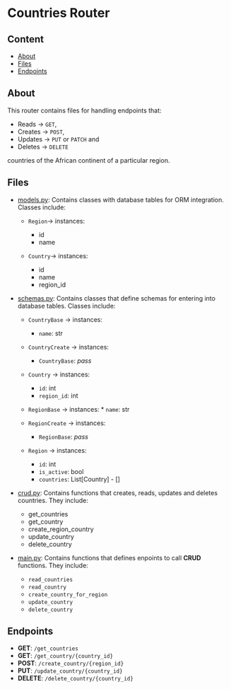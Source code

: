 # Countries Router

## Content

* [About](#about)
* [Files](#files)
* [Endpoints](#endpoints)


## About

This router contains files for handling
endpoints that:

* Reads -> `GET`,
* Creates -> `POST`,
* Updates -> `PUT` or `PATCH` and
* Deletes -> `DELETE`

countries of the African continent
of a particular region.


## Files

* [models.py](./models.py): Contains classes with
	                    database tables for
	                    ORM integration.
	                    Classes include:

	* `Region`-> instances:
		* id
		* name

	* `Country`-> instances:
		* id
		* name
		* region_id

* [schemas.py](./schemas.py): Contains classes
			      that define schemas
			      for entering into
			      database tables.
			      Classes include:

	* `CountryBase` -> instances:
		* `name`: str

	* `CountryCreate` -> instances:
		* `CountryBase`: *pass*

	* `Country` -> instances:
		* `id`: int
		* `region_id`: int

	* `RegionBase` -> instances:
                * `name`: str

	* `RegionCreate` -> instances:
		* `RegionBase`: *pass*

	* `Region` -> instances:
		* `id`: int
		* `is_active`: bool
		* `countries`: List[Country] - []

* [crud.py](./crud.py): Contains functions that
			creates, reads, updates
			and deletes countries.
			They include:
	* get_countries
	* get_country
	* create_region_country
	* update_country
	* delete_country

* [main.py](./main.py): Contains functions that
			defines enpoints to call
			**CRUD** functions. They
			include:

	* `read_countries`
	* `read_country`
	* `create_country_for_region`
	* `update_country`
	* `delete_country`


## Endpoints

* **GET**: `/get_countries`
* **GET**: `/get_country/{country_id}`
* **POST**: `/create_country/{region_id}`
* **PUT**: `/update_country/{country_id}`
* **DELETE**: `/delete_country/{country_id}`
